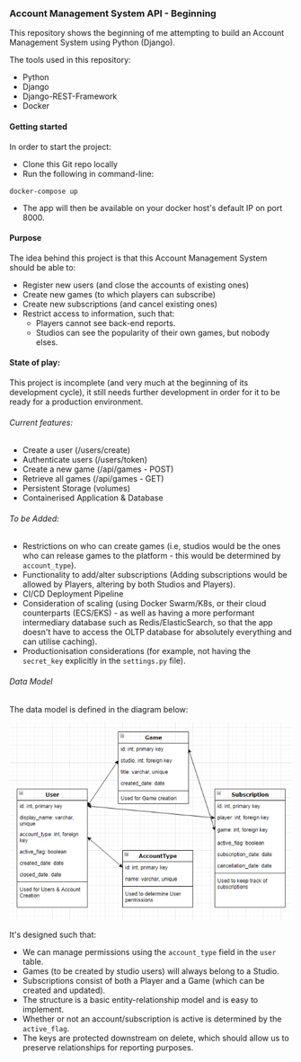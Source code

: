 ### Account Management System API - Beginning

This repository shows the beginning of me attempting to build an Account Management System using Python (Django).

The tools used in this repository:
 - Python
 - Django
 - Django-REST-Framework
 - Docker

#### Getting started

In order to start the project:

- Clone this Git repo locally
- Run the following in command-line:

```
docker-compose up
```

- The app will then be available on your docker host's default IP on port 8000.

#### Purpose

The idea behind this project is that this Account Management System should be able to:
- Register new users (and close the accounts of existing ones)
- Create new games (to which players can subscribe)
- Create new subscriptions (and cancel existing ones)
- Restrict access to information, such that:
    - Players cannot see back-end reports.
    - Studios can see the popularity of their own games, but nobody elses.
    

#### State of play:
This project is incomplete (and very much at the beginning of its development cycle), it still needs further development in order for it to be ready for a production environment.

###### Current features:
- Create a user (/users/create)
- Authenticate users (/users/token)
- Create a new game (/api/games - POST)
- Retrieve all games (/api/games - GET)
- Persistent Storage (volumes)
- Containerised Application & Database

###### To be Added:
- Restrictions on who can create games (i.e, studios would be the ones who can release games to the platform - this would be determined by `account_type`).
- Functionality to add/alter subscriptions (Adding subscriptions would be allowed by Players, altering by both Studios and Players).
- CI/CD Deployment Pipeline
- Consideration of scaling (using Docker Swarm/K8s, or their cloud counterparts (ECS/EKS) - as well as having a more performant intermediary database such as Redis/ElasticSearch, so that the app doesn't have to access the OLTP database for absolutely everything and can utilise caching).
- Productionisation considerations (for example, not having the `secret_key` explicitly in the `settings.py` file).

###### Data Model

The data model is defined in the diagram below:

![title](/Data_Model.PNG)

It's designed such that:

- We can manage permissions using the `account_type` field in the `user` table.
- Games (to be created by studio users) will always belong to a Studio.
- Subscriptions consist of both a Player and a Game (which can be created and updated).
- The structure is a basic entity-relationship model and is easy to implement.
- Whether or not an account/subscription is active is determined by the `active_flag`.
- The keys are protected downstream on delete, which should allow us to preserve relationships for reporting purposes. 
